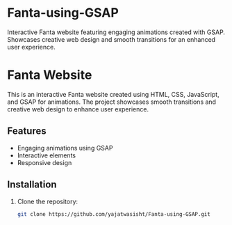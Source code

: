 # Fanta-using-GSAP
Interactive Fanta website featuring engaging animations created with GSAP. Showcases creative web design and smooth transitions for an enhanced user experience.

# Fanta Website

This is an interactive Fanta website created using HTML, CSS, JavaScript, and GSAP for animations. The project showcases smooth transitions and creative web design to enhance user experience.

## Features

- Engaging animations using GSAP
- Interactive elements
- Responsive design

## Installation

1. Clone the repository:
   ```bash
   git clone https://github.com/yajatwasisht/Fanta-using-GSAP.git
